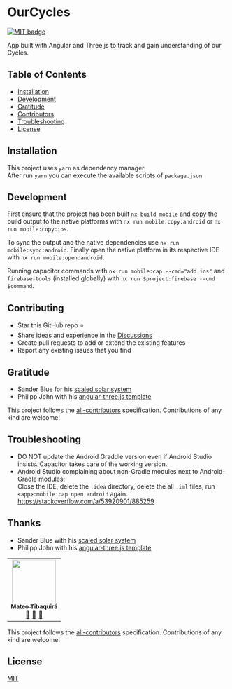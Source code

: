 # OurCycles

[![MIT badge](http://img.shields.io/badge/license-MIT-brightgreen.svg)](https://opensource.org/licenses/MIT)

App built with Angular and Three.js to track and gain understanding of our Cycles.

## Table of Contents

- [Installation](#installation)
- [Development](#development)
- [Gratitude](#gratitude)
- [Contributors](#contributors)
- [Troubleshooting](#troubleshooting)
- [License](#license)

## Installation

This project uses `yarn` as dependency manager.  
After run `yarn` you can execute the available scripts of `package.json`

## Development

First ensure that the project has been built `nx build mobile` and copy the build output
to the native platforms with `nx run mobile:copy:android` or `nx run mobile:copy:ios`.

To sync the output and the native dependencies use `nx run mobile:sync:android`.
Finally open the native platform in its respective IDE with `nx run mobile:open:android`.

Running capacitor commands with `nx run mobile:cap --cmd="add ios"`
and `firebase-tools` (installed globally) with `nx run $project:firebase --cmd $command`.

## Contributing

- Star this GitHub repo :star:
- Share ideas and experience in the [Discussions](https://github.com/matheo/ourcycles/discussions)
- Create pull requests to add or extend the existing features
- Report any existing issues that you find

## Gratitude

- Sander Blue for his [scaled solar system][1]
- Philipp John with his [angular-three.js template][2]

<!-- ALL-CONTRIBUTORS-LIST:START - Do not remove or modify this section -->
<!-- ALL-CONTRIBUTORS-LIST:END -->

This project follows the [all-contributors](https://github.com/all-contributors/all-contributors) specification. Contributions of any kind are welcome!

## Troubleshooting

- DO NOT update the Android Graddle version even if Android Studio insists. Capacitor takes care of the working version.
- Android Studio complaining about non-Gradle modules next to Android-Gradle modules:  
  Close the IDE, delete the `.idea` directory, delete the all `.iml` files, run `<app>:mobile:cap open android` again.  
  <https://stackoverflow.com/a/53920901/885259>

## Thanks

- Sander Blue with his [scaled solar system][1]
- Philipp John with his [angular-three.js template][2]

<!-- ALL-CONTRIBUTORS-LIST:START - Do not remove or modify this section -->
<!-- prettier-ignore-start -->
<!-- markdownlint-disable -->
<table>
  <tr>
    <td align="center"><a href="http://matheo.co"><img src="https://avatars.githubusercontent.com/u/260185?v=4?s=100" width="100px;" alt=""/><br /><sub><b>Mateo Tibaquirá</b></sub></a><br /><a href="#projectManagement-matheo" title="Project Management">📆</a> <a href="#tool-matheo" title="Tools">🔧</a> <a href="#ideas-matheo" title="Ideas, Planning, & Feedback">🤔</a></td>
  </tr>
</table>

<!-- markdownlint-restore -->
<!-- prettier-ignore-end -->

<!-- ALL-CONTRIBUTORS-LIST:END -->

This project follows the [all-contributors](https://github.com/all-contributors/all-contributors) specification. Contributions of any kind are welcome!

## License

[MIT](LICENSE)

[1]: https://github.com/sanderblue/solar-system-threejs
[2]: https://github.com/JohnnyDevNull/ng-three-template
